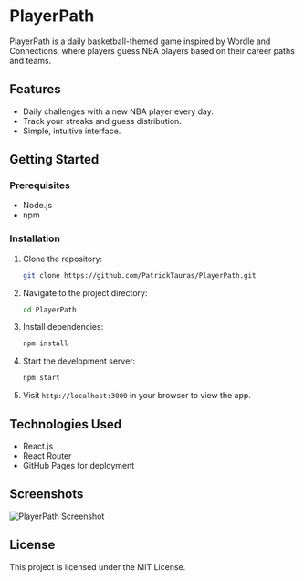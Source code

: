 # PlayerPath

PlayerPath is a daily basketball-themed game inspired by Wordle and Connections, where players guess NBA players based on their career paths and teams.

## Features
- Daily challenges with a new NBA player every day.
- Track your streaks and guess distribution.
- Simple, intuitive interface.

## Getting Started

### Prerequisites
- Node.js
- npm

### Installation
1. Clone the repository:
   ```bash
   git clone https://github.com/PatrickTauras/PlayerPath.git
   ```
2. Navigate to the project directory:
   ```bash
   cd PlayerPath
   ```
3. Install dependencies:
   ```bash
   npm install
   ```
4. Start the development server:
   ```bash
   npm start
   ```
5. Visit `http://localhost:3000` in your browser to view the app.

## Technologies Used
- React.js
- React Router
- GitHub Pages for deployment

## Screenshots
![PlayerPath Screenshot](https://i.ibb.co/nCZNV8r/Player-Path-Logo.webp)

## License
This project is licensed under the MIT License.

